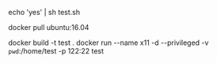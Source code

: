 

echo 'yes' | sh test.sh

docker pull ubuntu:16.04

docker build -t test .
docker run --name x11 -d --privileged -v `pwd`:/home/test -p 122:22 test
